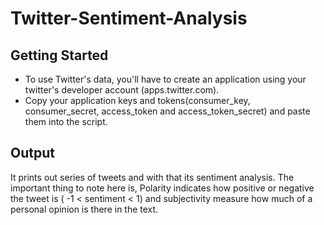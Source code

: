 # Twitter-Sentiment-Analysis

## Getting Started
* To use Twitter's data, you'll have to create an application using your twitter's developer account (apps.twitter.com). 
* Copy your application keys and tokens(consumer_key, consumer_secret, access_token and access_token_secret) and paste them into the script.

## Output
It prints out series of tweets and with that its sentiment analysis. The important thing to note here is, Polarity indicates how positive or negative the tweet is ( -1 < sentiment < 1) and subjectivity measure how much of a personal opinion is there in the text.
